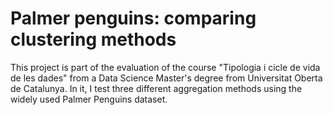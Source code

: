 # Palmer penguins: comparing clustering methods

This project is part of the evaluation of the course "Tipologia i cicle de vida de les dades" from a Data Science Master's degree from Universitat Oberta de Catalunya. In it, I test three different aggregation methods using the widely used Palmer Penguins dataset.
